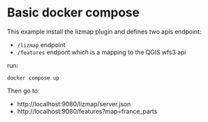 # Basic docker compose 

This example install the lizmap plugin and defines two apis endpoint:

* `/lizmap` endpoint 
* `/features` endpont which is a mapping to the QGIS wfs3 api

run:

```
docker compose up
```

Then go to:

* http://localhost:9080/lizmap/server.json
* http://localhost:9080/features?map=france_parts


